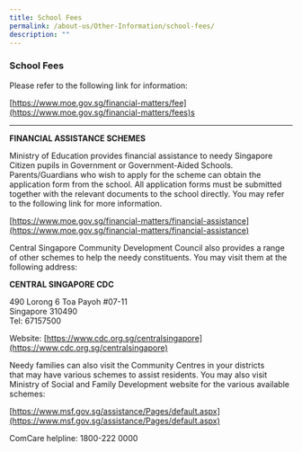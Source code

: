 ```yaml
---
title: School Fees
permalink: /about-us/Other-Information/school-fees/
description: ""
---
```


### School Fees

Please refer to the following link for information:

[https://www.moe.gov.sg/financial-matters/fee](https://www.moe.gov.sg/financial-matters/fees)s

  

* * *

  
**FINANCIAL ASSISTANCE SCHEMES**

Ministry of Education provides financial assistance to needy Singapore Citizen pupils in Government or Government-Aided Schools. Parents/Guardians who wish to apply for the scheme can obtain the application form from the school. All application forms must be submitted together with the relevant documents to the school directly. You may refer to the following link for more information.

[https://www.moe.gov.sg/financial-matters/financial-assistance](https://www.moe.gov.sg/financial-matters/financial-assistance)  
  
Central Singapore Community Development Council also provides a range of other schemes to help the needy constituents. You may visit them at the following address:  
  

**CENTRAL SINGAPORE CDC**

490 Lorong 6 Toa Payoh #07-11 <br>
Singapore 310490<br>
Tel: 67157500

Website: [https://www.cdc.org.sg/centralsingapore](https://www.cdc.org.sg/centralsingapore)

  

Needy families can also visit the Community Centres in your districts that may have various schemes to assist residents. You may also visit Ministry of Social and Family Development website for the various available schemes:

[https://www.msf.gov.sg/assistance/Pages/default.aspx](https://www.msf.gov.sg/assistance/Pages/default.aspx)

ComCare helpline: 1800-222 0000